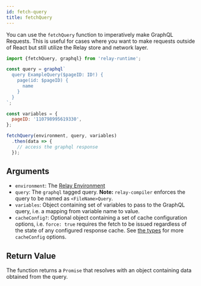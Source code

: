 ```yaml
---
id: fetch-query
title: fetchQuery
---
```


You can use the `fetchQuery` function to imperatively make GraphQL Requests. This is useful for cases where you want to make requests outside of React but still utilize the Relay store and network layer.

```javascript
import {fetchQuery, graphql} from 'relay-runtime';

const query = graphql`
  query ExampleQuery($pageID: ID!) {
    page(id: $pageID) {
      name
    }
  }
`;

const variables = {
  pageID: '110798995619330',
};

fetchQuery(environment, query, variables)
  .then(data => {
    // access the graphql response
  });
```


## Arguments

* `environment`: The [Relay Environment](./relay-environment.html)
* `query`: The `graphql` tagged query. **Note:** `relay-compiler` enforces the query to be named as `<FileName>Query`.
* `variables`: Object containing set of variables to pass to the GraphQL query, i.e. a mapping from variable name to value.
* `cacheConfig?`: Optional object containing a set of cache configuration options, i.e. `force: true` requires the fetch to be issued regardless of the state of any configured response cache. See [the types](https://github.com/DefinitelyTyped/DefinitelyTyped/blob/master/types/relay-runtime/lib/util/RelayRuntimeTypes.d.ts#L22-L35) for more `cacheConfig` options.

## Return Value

The function returns a `Promise` that resolves with an object containing data obtained from the query.
